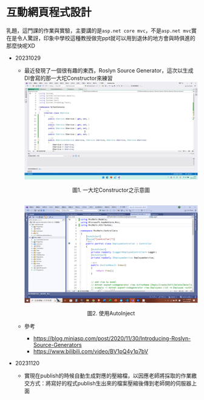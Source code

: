 #  互動網頁程式設計

乳題，這門課的作業與實驗，主要講的是`asp.net core mvc`，不是`asp.net mvc`實在是令人驚訝，印象中學校這種教授做完ppt就可以用到退休的地方會與時俱進的那麼快呢XD


- 20231029
  - 最近發現了一個很有趣的東西，Roslyn Source Generator，這次以生成DI會寫的那一大坨Constructor來練習
    ![](./BigConstructor.png)
    <center>圖1. 一大坨Constructor之示意圖</center>
  
    <br>
  
    ![](./AfterAutoInject.png)
    <center>圖2. 使用AutoInject</center>

  - 參考
    - https://blog.miniasp.com/post/2020/11/30/Introducing-Roslyn-Source-Generators
    - https://www.bilibili.com/video/BV1pQ4y1p7bV

- 20231120
  - 實現在publish的時候自動生成對應的壓縮檔，以因應老師將採取的作業繳交方式：將寫好的程式publish生出來的檔案壓縮後傳到老師開的伺服器上面